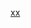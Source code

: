 [xx](https://ftp.idu.ac.id/wp-content/uploads/ebook/tdg/MILITARY%20REFERENCE%20AND%20REVERSE%20ENGINEERING/Practical%20reverse%20engineering_%20x86,%20x64,%20ARM,%20Windows%20Kernel,%20reversing%20tools,%20and%20obfuscation%20(%20PDFDrive%20).pdf)
